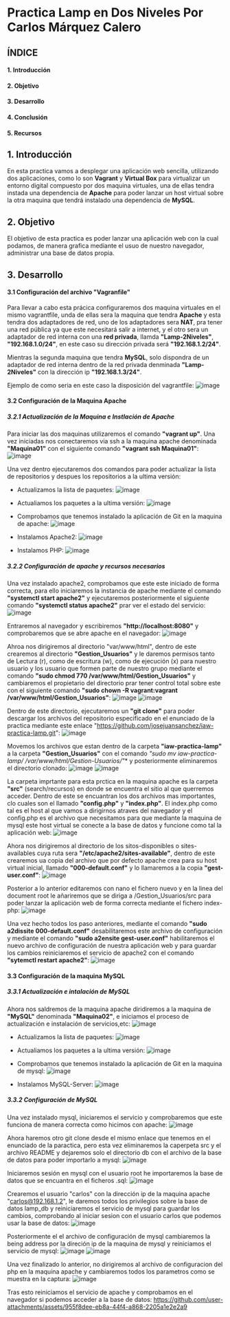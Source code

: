 # Practica Lamp en Dos Niveles Por Carlos Márquez Calero

## ÍNDICE
#### 1. Introducción
#### 2. Objetivo
#### 3. Desarrollo
#### 4. Conclusión
#### 5. Recursos

## 1. Introducción
En esta practica vamos a desplegar una aplicación web sencilla, utilizando dos aplicaciones, como lo son **Vagrant** y **Virtual Box** para virtualizar un entorno digital
compuesto por dos maquina virtuales, una de ellas tendra instada una dependencia de **Apache** para poder lanzar un host virtual sobre la otra maquina que tendrá
instalado una dependencia de **MySQL**.

## 2. Objetivo
El objetivo de esta practica es poder lanzar una aplicación web con la cual podamos, de manera grafica mediante el usuo de nuestro navegador,
administrar una base de datos propia.

## 3. Desarrollo
#### 3.1 Configuración del archivo "Vagranfile"
Para llevar a cabo esta prácica configuraremos dos maquina virtuales en el mismo vagrantfile, unda de ellas sera la maquina que tendra **Apache** y esta tendra dos adaptadores de red,
uno de los adaptadores sera **NAT**, pra tener una red pública ya que este necesitará salir a internet, y el otro sera un adaptador de red interna con una **red privada**, llamda **"Lamp-2Niveles"**,
**"192.168.1.0/24"**, en este caso su dirección privada será **"192.168.1.2/24"**.

Mientras la segunda maquina que tendra **MySQL**, solo dispondra de un adaptador de red interna dentro de la red privada denminada **"Lamp-2Niveles"** con la dirección ip **"192.168.1.3/24"**.

Ejemplo de como seria en este caso la disposición del vagrantfile:
![image](https://github.com/user-attachments/assets/07aa3ecf-398b-47b8-82f3-e586ae1eada5)

#### 3.2 Configuración de la Maquina Apache

##### 3.2.1 Actualización de la Maquina e Instlación de Apache
Para iniciar las dos maquinas utilizaremos el comando **"vagrant up"**. Una vez iniciadas nos conectaremos via ssh a la maquina apache denominada **"Maquina01"** con el siguiente comando **"vagrant ssh Maquina01"**:
![image](https://github.com/user-attachments/assets/1623c90d-b958-4098-bb1e-11838a9be3d4)

Una vez dentro ejecutaremos dos comandos para poder actualizar la lista de repositorios y despues los repositorios a la ultima versión:

* Actualizamos la lista de paquetes:
  ![image](https://github.com/user-attachments/assets/8e6ff61f-6e20-4333-8214-8b0646c7b98d)

* Actualiamos los paquetes a la ultima versión:
  ![image](https://github.com/user-attachments/assets/4a9b3ff9-b23c-48c3-a1f9-315f22b1a7c7)

* Comprobamos que tenemos instalado la aplicación de Git en la maquina de apache:
  ![image](https://github.com/user-attachments/assets/e85906bc-5117-4ba6-b597-414f0e611b7c)

* Instalamos Apache2:
  ![image](https://github.com/user-attachments/assets/d9f4e53f-68b0-4b8d-87f9-a126820e12e9)

* Instalamos PHP:
  ![image](https://github.com/user-attachments/assets/4d30b7f6-9cd4-4508-a289-2df8e58acf4f)


##### 3.2.2 Configuración de apache y recursos necesarios
Una vez instalado apache2, comprobamos que este este iniciado de forma correcta, para ello iniciaremos la instancia de apache mediante el comando **"systemctl start apache2"** y ejecutaremos posteriormente
el siguiente comando **"systemctl status apache2"** prar ver el estado del servicio:
![image](https://github.com/user-attachments/assets/5c40e6bb-708b-411d-9a00-a297d6142038)

Entraremos al navegador y escribiremos **"http://localhost:8080"** y comprobaremos que se abre apache en el navegador:
![image](https://github.com/user-attachments/assets/9767955c-309d-4fae-942c-3ba2a09ffe32)

Ahroa nos dirigiremos al directorio "var/www/html", dentro de este crearemos al directorio **"Gestion_Usuarios"** y le daremos permisos tanto de Lectura (r), como de escritura (w), como de ejecución (x)
para nuestro usuario y los usuario que formen parte de nuestro grupo mediante el comando **"sudo chmod 770 /var/www/html/Gestion_Usuarios"** y cambiaremos el propietario del directorio prar tener control total sobre este con el siguiente comando **"sudo chown -R vagrant:vagrant /var/www/html/Gestion_Usuarios"**: 
![image](https://github.com/user-attachments/assets/319188a3-0f5f-4621-8160-575bef51c67e)
![image](https://github.com/user-attachments/assets/d8876c72-e8d7-4cab-883e-8d3b75a1ff53)

Dentro de este directorio, ejecutaremos un **"git clone"** para poder descargar los archivos del repositorio especificado en el enunciado de la practica mediante este enlace "https://github.com/josejuansanchez/iaw-practica-lamp.git":
![image](https://github.com/user-attachments/assets/fff1bc22-a3f6-4038-bf43-314f48725efc)

Movemos los archivos que estan dentro de la carpeta **"iaw-practica-lamp"** a la carpeta **"Gestion_Usuarios"** con el comando **"sudo mv iaw-practica-lamp/* /var/www/html/Gestion-Usuarios/"** y posteriormente eliminaremos el directorio clonado:
![image](https://github.com/user-attachments/assets/34b65648-15a7-4c84-b3d1-b5d450f716dd)
![image](https://github.com/user-attachments/assets/e23fa4c8-e4ad-4d4e-8d2f-b3a280710095)

La carpeta imprtante para esta prctica en la maquina apache es la carpeta **"src"** (search/recursos) en donde se encuentra el sitio al que querremos acceder. Dentro de este se encuantran los dos archivos mas importantes, clo cuales son el llamado **"config.php"** y **"index.php"**. El index.php como tal es el host al que vamos a dirigirnos atraves del navegador y el config.php es el archivo que necesitamos para que mediante la maquina de mysql este host virtual se conecte a la base de datos y funcione como tal la aplicación web:
![image](https://github.com/user-attachments/assets/46ed4f6e-8201-4c0e-9225-8a1dfe52d3b3)

Ahora nos dirigiremos al directorio de los sitos-disponibles o sites-availables cuya ruta sera **"/etc/apache2/sites-available"**, dentro de este crearemos ua copia del archivo que por defecto apache crea para su host virtual inicial, llamado **"000-default.conf"** y lo llamaremos a la copia **"gest-user.conf"**:
![image](https://github.com/user-attachments/assets/159a1b73-8dd3-4cef-927c-bdc9a541b956)

Posterior a lo anterior editaremos con nano el fichero nuevo y en la linea del document root le añariremos que se diriga a /Gestion_Usuarios/src para poder lanzar la aplicación web de forma correcta mediante el fichero index-php:
![image](https://github.com/user-attachments/assets/4d903265-6c93-4095-881b-04bfc8619067)

Una vez hecho todos los paso anteriores, mediante el comando **"sudo a2dissite 000-default.conf"** desabilitaremos este archivo de configuración y mediante el comando **"sudo a2ensite gest-user.conf"** habilitaremos el nuevo archivo de configuración de nuestra aplicación web y para guardar los cambios reiniciaremos el servicio de apache2 con el comando **"sytemctl restart apache2"**:
![image](https://github.com/user-attachments/assets/14e1189e-f03e-4e10-a705-fb6eee116cf4)


#### 3.3 Configuración de la maquina MySQL

##### 3.3.1 Actualización e intalación de MySQL
Ahora nos saldremos de la maquina apache diridiremos a la maquina de **"MySQL"** denominada **"Maquina02"**, e iniciamos el proceso de actualización e instalación de servicios,etc:
![image](https://github.com/user-attachments/assets/a09fb063-6e53-4589-9bf4-d1a79764742d)

* Actualizamos la lista de paquetes:
  ![image](https://github.com/user-attachments/assets/d96a3fe8-1ef1-4898-a460-98de0095cd6a)

* Actualiamos los paquetes a la ultima versión:
  ![image](https://github.com/user-attachments/assets/d688172e-c1b5-4ce8-bfd0-df4fe252aff5)

* Comprobamos que tenemos instalado la aplicación de Git en la maquina de mysql:
  ![image](https://github.com/user-attachments/assets/0549e348-c4f8-48af-9cb9-055bb956b885)

* Instalamos MySQL-Server:
  ![image](https://github.com/user-attachments/assets/2a8fe3e0-8a93-4149-a969-a2c992dc44b1)

##### 3.3.2 Configuración de MySQL
Una vez instalado mysql, iniciaremos el servicio y comprobaremos que este funciona de manera correcta como hicimos con apache:
![image](https://github.com/user-attachments/assets/ec382fdf-945f-435e-b5fa-da7f8ce63ab2)

Ahora haremos otro git clone desde el mismo enlace que tenemos en el enunciado de la paractica, pero esta vez eliminaremos la caperpeta src y el archivo README y dejaremos solo el directorio db con el archivo de la base de datos para poder importarlo a mysql:
![image](https://github.com/user-attachments/assets/460c4200-4a33-460e-98d8-de900dca2ef2)

Iniciaremos sesión en mysql con el usuario root he importaremos la base de datos que se encuantra en el ficheros .sql:
![image](https://github.com/user-attachments/assets/0bff3998-cfb5-44fe-8eea-3e25baf4b4cf)

Crearemos el usuario "carlos" con la dirección ip de la maquina apache "carlos@192.168.1.2", le daremos todos los privilegios sobre la base de datos lamp_db y reiniciaremos el servicio de mysql para guardar los cambios, comprobando al iniciar sesion con el usuario carlos que podemos usar la base de datos:
![image](https://github.com/user-attachments/assets/7bcb2870-2acc-497b-b190-d5fc3d70f166)

Posteriormente el el archivo de configuración de mysql cambiaremos la being address por la direción ip de la maquina de mysql y reiniciamos el servicio de mysql:
![image](https://github.com/user-attachments/assets/b69c15e8-2fa8-4f91-a01a-e56c59035539)
![image](https://github.com/user-attachments/assets/c603c5b0-4452-4e15-a098-43f99dc8a9b5)

Una vez finalizado lo anterior, no dirigiremos al archivo de configuracion del php en la maquina apache y cambiaremos todos los parametros como se muestra en la captura:
![image](https://github.com/user-attachments/assets/21f647a0-451e-46b3-9f76-03019825f61a)

Tras esto reiniciamos el servicio de apache y comprobamos en el navegador si podemos acceder a la base de datos:
https://github.com/user-attachments/assets/955f8dee-eb8a-44f4-a868-2205a1e2e2a9



















